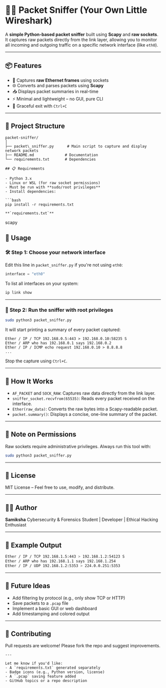 # 🕵️‍♂️ Packet Sniffer (Your Own Little Wireshark)

A **simple Python-based packet sniffer** built using **Scapy** and **raw sockets**. It captures raw packets directly from the link layer, allowing you to monitor all incoming and outgoing traffic on a specific network interface (like `eth0`).

---

## 📦 Features

- 🧠 Captures **raw Ethernet frames** using sockets
- 🌐 Converts and parses packets using **Scapy**
- 📥 Displays packet summaries in real-time
- ⚡️ Minimal and lightweight – no GUI, pure CLI
- 🛑 Graceful exit with `Ctrl+C`

---

## 📁 Project Structure

```
packet-sniffer/
│
├── packet\_sniffer.py      # Main script to capture and display network packets
├── README.md              # Documentation
└── requirements.txt       # Dependencies

## 📋 Requirements

- Python 3.x
- Linux or WSL (for raw socket permissions)
- Must be run with **sudo/root privileges**
- Install dependencies:
  
```bash
pip install -r requirements.txt

**`requirements.txt`**

```
scapy

## 🚀 Usage

### 🛠 Step 1: Choose your network interface

Edit this line in `packet_sniffer.py` if you're not using `eth0`:

```python
interface = "eth0"
```

To list all interfaces on your system:

```bash
ip link show
```

---

### 🧪 Step 2: Run the sniffer with root privileges

```bash
sudo python3 packet_sniffer.py
```

It will start printing a summary of every packet captured:

```
Ether / IP / TCP 192.168.0.5:443 > 192.168.0.10:58235 S
Ether / ARP who has 192.168.0.1 says 192.168.0.2
Ether / IP / ICMP echo request 192.168.0.10 > 8.8.8.8
...
```

Stop the capture using `Ctrl+C`.

---

## 🧠 How It Works

* `AF_PACKET` and `SOCK_RAW`: Captures raw data directly from the link layer.
* `sniffer_socket.recvfrom(65535)`: Reads every packet received on the interface.
* `Ether(raw_data)`: Converts the raw bytes into a Scapy-readable packet.
* `packet.summary()`: Displays a concise, one-line summary of the packet.

---

## 🔐 Note on Permissions

Raw sockets require administrative privileges. Always run this tool with:

```bash
sudo python3 packet_sniffer.py
```

---

## 📜 License

MIT License – Feel free to use, modify, and distribute.

---

## 🙋‍♀️ Author

**Samiksha**
Cybersecurity & Forensics Student | Developer | Ethical Hacking Enthusiast

---

## 💬 Example Output

```bash
Ether / IP / TCP 192.168.1.5:443 > 192.168.1.2:54123 S
Ether / ARP who has 192.168.1.1 says 192.168.1.254
Ether / IP / UDP 192.168.1.2:5353 > 224.0.0.251:5353
```

---

## 🧰 Future Ideas

* Add filtering by protocol (e.g., only show TCP or HTTP)
* Save packets to a `.pcap` file
* Implement a basic GUI or web dashboard
* Add timestamping and colored output

---

## 🤝 Contributing

Pull requests are welcome! Please fork the repo and suggest improvements.

```
---

Let me know if you'd like:
- A `requirements.txt` generated separately
- Badge icons (e.g., Python version, license)
- A `.pcap` saving feature added  
- GitHub topics or a repo description

```
